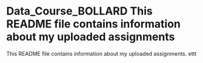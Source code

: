 # Data_Course_BOLLARD This README file contains information about my uploaded assignments
This README file contains information about my uploaded assignments.
ettt
